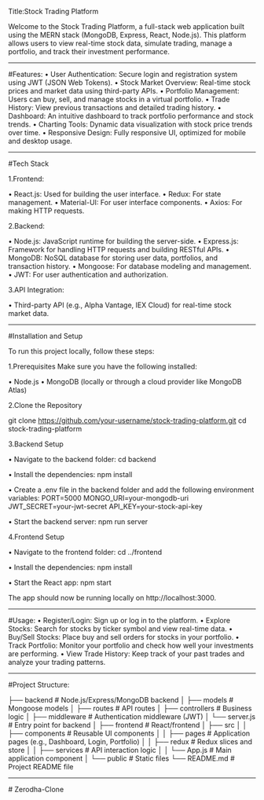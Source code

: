Title:Stock Trading Platform

Welcome to the Stock Trading Platform, a full-stack web application built using the MERN stack (MongoDB, Express, React, Node.js).
This platform allows users to view real-time stock data, simulate trading, manage a portfolio, and track their investment performance.

____________________________________________________________________________________________________________________________________________________________________________________________________________________
#Features:
• User Authentication: Secure login and registration system using JWT (JSON Web Tokens).
• Stock Market Overview: Real-time stock prices and market data using third-party APIs.
• Portfolio Management: Users can buy, sell, and manage stocks in a virtual portfolio.
• Trade History: View previous transactions and detailed trading history.
• Dashboard: An intuitive dashboard to track portfolio performance and stock trends.
• Charting Tools: Dynamic data visualization with stock price trends over time.
• Responsive Design: Fully responsive UI, optimized for mobile and desktop usage.
____________________________________________________________________________________________________________________________________________________________________________________________________________________
#Tech Stack

1.Frontend:

• React.js: Used for building the user interface.
• Redux: For state management.
• Material-UI: For user interface components.
• Axios: For making HTTP requests.

2.Backend:

• Node.js: JavaScript runtime for building the server-side.
• Express.js: Framework for handling HTTP requests and building RESTful APIs.
• MongoDB: NoSQL database for storing user data, portfolios, and transaction history.
• Mongoose: For database modeling and management.
• JWT: For user authentication and authorization.

3.API Integration:

• Third-party API (e.g., Alpha Vantage, IEX Cloud) for real-time stock market data.
____________________________________________________________________________________________________________________________________________________________________________________________________________________
#Installation and Setup

To run this project locally, follow these steps:

1.Prerequisites
Make sure you have the following installed:

• Node.js
• MongoDB (locally or through a cloud provider like MongoDB Atlas)

2.Clone the Repository

git clone https://github.com/your-username/stock-trading-platform.git
cd stock-trading-platform

3.Backend Setup

• Navigate to the backend folder:
  cd backend
  
• Install the dependencies:
  npm install
  
• Create a .env file in the backend folder and add the following environment variables:
  PORT=5000
  MONGO_URI=your-mongodb-uri
  JWT_SECRET=your-jwt-secret
  API_KEY=your-stock-api-key
  
• Start the backend server:
  npm run server

4.Frontend Setup

• Navigate to the frontend folder:
  cd ../frontend

• Install the dependencies:
  npm install

• Start the React app:
  npm start

The app should now be running locally on http://localhost:3000.
____________________________________________________________________________________________________________________________________________________________________________________________________________________

#Usage:
• Register/Login: Sign up or log in to the platform.
• Explore Stocks: Search for stocks by ticker symbol and view real-time data.
• Buy/Sell Stocks: Place buy and sell orders for stocks in your portfolio.
• Track Portfolio: Monitor your portfolio and check how well your investments are performing.
• View Trade History: Keep track of your past trades and analyze your trading patterns.
____________________________________________________________________________________________________________________________________________________________________________________________________________________

#Project Structure:

├── backend                  # Node.js/Express/MongoDB backend
│   ├── models               # Mongoose models
│   ├── routes               # API routes
│   ├── controllers          # Business logic
│   ├── middleware           # Authentication middleware (JWT)
│   └── server.js            # Entry point for backend
│
├── frontend                 # React/frontend
│   ├── src
│   │   ├── components       # Reusable UI components
│   │   ├── pages            # Application pages (e.g., Dashboard, Login, Portfolio)
│   │   ├── redux            # Redux slices and store
│   │   ├── services         # API interaction logic
│   │   └── App.js           # Main application component
│   └── public               # Static files
└── README.md                # Project README file
____________________________________________________________________________________________________________________________________________________________________________________________________________________


#   Z e r o d h a - C l o n e  
 